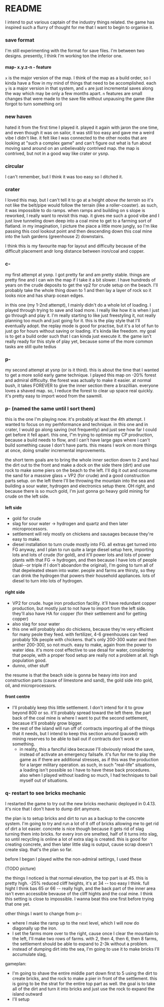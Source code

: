 # README

I intend to put various captain of the industry things related. the game has inspired such a flurry of thought for me that I want to begin to organise it.

### save format

I'm still experimenting with the format for save files. I'm between two designs. presently, I think I'm working ton the inferior one.

#### map- x.y.z-n - feature

`x` is the major version of the map. I think of the map as a build order, so I kinda have a flow in my mind of things that need to be accomplished. each `y` is a major version in that system, and `x` are just incremental saves along the way which may be only a few months apart. `n` features are small changes that were made to the save file without unpausing the game (like forgot to turn something on)

### new haven

hated it from the first time I played it. played it again with jaron the one time, and even though it was on sailor, it was still too easy and gave me a weird vibe I didn't like. it felt like I was connected to the other noobs that are looking at "such a complex game" and can't figure out what is fun about moving sand around on an unbelievably contrived map. the map is contrived, but not in a good way like crater or ysnp.

### circular

I can't remember, but I think it was too easy so I ditched it.

### crater

I loved this map, but I can't tell it to go at a height *above the terrain* so it's not like the belt/pipe would follow the terrain (like a roller-coaster). as such, it was impossible to do ramps. when ramps and building on s slope is reworked, I really want to revisit this map. it gives me such a good vibe and I just love tunneling down deep into a coal mine to get to a farming sort of flatland. in my imagination, I picture the piace a little more jungly, so I'm like passing this cool lookout point and then descending down this coal mine into the lush gardens (greenhouse 2) downstairs.

I think this is my favourite map for layout and difficulty because of the difficult placement andr long distance between iron/coal and copper.

### c-

my first attempt at ysnp. I got pretty far and am pretty stable. things are pretty fine and I can win the map if I take it a bit slower. I have hundreds of years on the crude deposits to get the vp2 for crude setup on the beach. I'll probably take the whole thing down to 1 and then lay a layer of rock so it looks nice and has sharp ocean edges.

in this one (my 1-2nd attempt), I mainly didn't do a whole lot of loading. I played through trying to save and load more. I really like how it is when I just go through and play it. I'm really starting to like just freestyling it, not really planning too much and just going for it. this is the play style that I'll eventually adopt. the replay mode is good for practise, but it's a lot of fun to just go for hours without saving or loading. it's kinda like freedom. my goal is to get a build order such that I can kinda just execute it. the game isn't really ready for this style of play yet, because some of the more common tasks are still quite tedius

### p-

my second attempt at ysnp (or is it third). this is about the time that I wanted to get a more solid early game technique. I played this map on -20% forest and admiral difficulty. the forest was actually to make it easier. at normal bush, it takes FOREVER to give the inner section there a brazillian. everyone loves a shaved map. so, I reduce the forest to clear up space real quickly. it's pretty easy to import wood from the sawmill.

### p- (named the same until I sort them)

this is the one I'm playing now. it's probably at least the 4th attempt. I wanted to focus on my perhformance and technique. in this one and in crater, I would go along saving (not frequently) and just see how far I could get before it fell apart. this one, I"m trying to optimise my CP prodruction, because a build needs to flow, and I can't have large gaps where I can't build something cause I don't have parts. this means I work on more things at once, doing smaller incremental improvements.

the short term goals are to bring the whole inner section down to 2 and haul the dirt out to the front and make a dock on the side there (dirt) and use rock to make some piers on the beach to the left. I'll dig it out and consume the sand for a massive glass + VP2 (for crude) and a good construction parts setup. on the left there I'll be throwing the mountain into the sea and building a sour water, hydrogen and electronics setup there. OH right, and because there is so much gold, I'm just gonna go heavy gold mining for crude on the left side.

#### left side

- gold for crude
- slag for sour water -> hydrogen and quartz and then later microprocessors.
- settlement will rely mostly on chickens and sausages because they're easy to make.
- diesel installation to turn crude mostly into FG. all extras get turned into FG anyway, and I plan to run quite a large diesel setup here, importing lots and lots of crude (for gold), and it'll power lots and lots of power plants with that FG -> hydrogen, and then because I have lots of people (dual--or triple if I don't aboandon the original), I'm going to turn all of that depeleated steam into water. people and farms are thirsty, so they can drink the hydrogen that powers their household appliances. lots of diesel to turn into lots of hydrogen.

#### right side

- VP2 for crude. huge iron production facility. it'll have redundant copper production, but mostly just to not have to import from the left side. they'll also have HA for copper (for their settlement and for getting copper)
- also slag for sour water
- this one will probably also do chickens, because they're very efficient for many peole they feed. with fertilizer, 4-6 greenhouses can feed probably 10k people with chickens. that's only 200-300 water and then anther 200-300, so not much. easy to make, again from the power to water idea. it's more cost effective to use desal for water, considering that people, with a proper food setup are really not a problem at all. high population good.
- dunno, other stuff

the resume is that the beach side is gonna be heavy into iron and construction parts (cause of limestone and sand), the gold side into gold, oil, and microprocessors.

#### front centre

- I'll probably keep this little settlement. I don't intend for it to grow beyond 800 or so. it'll probably spread toward the left there. the part back of the coal mine is where I want to put the second settlement, becasue it'll probably grow bigger.
- the rest of the island will run off of contracts importing all of the things that it needs, but I intend to keep this section around (paused) with mining reserves to be able to bail out if contracts don't work or something.
  - in reality, this a fanciful idea because I'll obviously reload the save, instead of activate an emergency failsafe. it's fun for me to play the game as if there are additional stresses, as if this was the production for a larger military operation. as such, in such "real-life" situations, a loading isn't possible so I have to have these back procedures. also when I played without loading so much, I had techniques to bail myself out of situations.

### q- restart to see bricks mechanic

I restarted the game to try out the new bricks mechanic deployed in 0.4.13. it's nice that I don't have to dump dirt anymore.

the plan is to setup bricks and dirt to run as a backup to the concrete system. I'm going to try and run a lot of it off of bricks allowing me to get rid of dirt a lot easier. concrete is nice though because it gets rid of slag turning them into bricks. for every iron ore smelted, half of it turns into slag, so until recycling is online a lot of extra slag is created. this is good for creating concrete, and then later little slag is output, cause scrap doesn't create slag. that's the plan so far.

before I began I played withe the non-admiral settings, I used these

(TODO picture)

the things I noticed is that normal elevation, the top part is at 45. this is pretty high. -25% reduced cliff heights, it's at 34 -- too easy I think. full hight I think bas 65 or 66 -- really high, and the back  part of the inner area isn't even accessible bevause of the cliff hights and the coal mine. I think this setting is close to impossible. I wanna beat this one first before trying that one yet.

other things I want to change from p-:

- where I make the ramp up to the next level, which I will now do diagonally up the iron.
- I set the farms more over to the right, cause once I clear the mountain to the left, I'll make two rows of farms. with 2, then 4, then 6, then 8 farms, the settlement should be able to expand to 2-3k without a problem.
- instead of dumping dirt into the sea, I'm going to use it to make bricks I'll accumulate slag,

gameplan:
- I'm going to shave the entire middle part down first to 5 using the dirt to create bricks, and the rock to make a pier in front of the settlement. this is going to be the strat for the entire top part as well. the goal is to take all of the dirt and turn it into bricks and just use the rock to expand the island outward
- I'll setup
